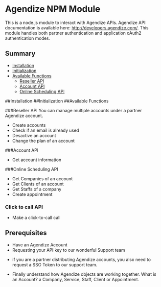 # Agendize NPM Module
This is a node.js module to interact with Agendize APIs. Agendize API documentation is available here: http://developers.agendize.com/. 
This module handles both partner authentication and application oAuth2 authentication modes.

## Summary
* [Installation](#markdown-header-installation)
* [Initialization](#markdown-header-initialization)
* [Available Functions](#markdown-header-available)
    * [Reseller API](#markdown-header-reseller)
    * [Account API](#markdown-header-account)
    * [Online Scheduling API](#markdown-header-online)

##Installation
##Initialization
##Available Functions
 
###Reseller API
You can manage multiple accounts under a partner Agendize account.

* Create accounts
* Check if an email is already used
* Desactive an account
* Change the plan of an account

###Account API
* Get account information

###Online Scheduling API
* Get Companies of an account
* Get Clients of an account
* Get Staffs of a company
* Create appointment

### Click to call API
* Make a click-to-call call 

## Prerequisites
* Have an Agendize Account
* Requesting your API key to our wonderful Support team

- if you are a partner distributing Agendize accounts, you also need to request a SSO Token to our support team.

* Finally understand how Agendize objects are working together. What is an Account? a Company, Service, Staff, Client or Appointment. 
